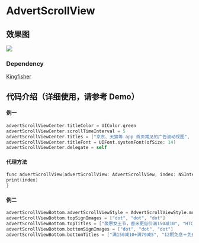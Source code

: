 # AdvertScrollView


## 效果图

![](https://github.com/kingsic/SGAdvertScrollView/raw/master/Gif/sorgle.gif)


### Dependency

[Kingfisher](https://github.com/onevcat/Kingfisher)



## 代码介绍（详细使用，请参考 Demo）

#### 例一
```Objective-C
advertScrollViewCenter.titleColor = UIColor.green
advertScrollViewCenter.scrollTimeInterval = 5
advertScrollViewCenter.titles = ["京东、天猫等 app 首页常见的广告滚动视图", "采用代理设计模式进行封装, 可进行事件点击处理", "建议在 github 上下载"]
advertScrollViewCenter.titleFont = UIFont.systemFont(ofSize: 14)
advertScrollViewCenter.delegate = self
```

#### 代理方法
```Objective-C
func advertScrollView(advertScrollView: AdvertScrollView, index: NSInteger) {
print(index)
}
```

#### 例二
```Objective-C
advertScrollViewBottom.advertScrollViewStyle = AdvertScrollViewStyle.more
advertScrollViewBottom.topSignImages = ["dot", "dot", "dot"]
advertScrollViewBottom.topTitles = ["聚惠女王节，香米更低价满150减10", "HTC新品首发，预约送大礼包", "“挑食”进口生鲜，满199减20"]
advertScrollViewBottom.bottomSignImages = ["dot", "dot", "dot"]
advertScrollViewBottom.bottomTitles = ["满150减10+满79减5", "12期免息＋免费试用", "领券满199减20+进口直达"]
```
